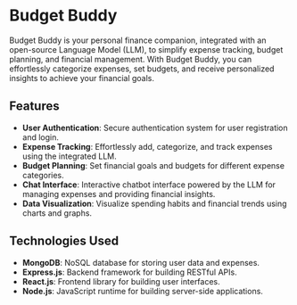 # Budget Buddy

Budget Buddy is your personal finance companion, integrated with an open-source Language Model (LLM), to simplify expense tracking, budget planning, and financial management. With Budget Buddy, you can effortlessly categorize expenses, set budgets, and receive personalized insights to achieve your financial goals.

## Features

- **User Authentication**: Secure authentication system for user registration and login.
- **Expense Tracking**: Effortlessly add, categorize, and track expenses using the integrated LLM.
- **Budget Planning**: Set financial goals and budgets for different expense categories.
- **Chat Interface**: Interactive chatbot interface powered by the LLM for managing expenses and providing financial insights.
- **Data Visualization**: Visualize spending habits and financial trends using charts and graphs.

## Technologies Used

- **MongoDB**: NoSQL database for storing user data and expenses.
- **Express.js**: Backend framework for building RESTful APIs.
- **React.js**: Frontend library for building user interfaces.
- **Node.js**: JavaScript runtime for building server-side applications.
